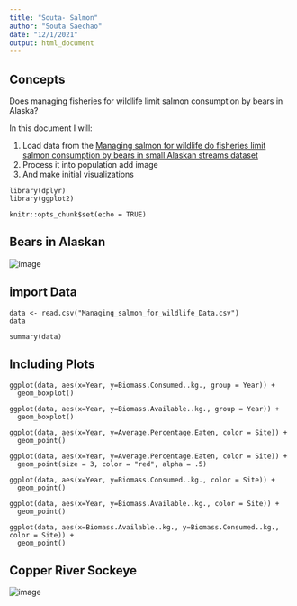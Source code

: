 ```yaml
---
title: "Souta- Salmon"
author: "Souta Saechao"
date: "12/1/2021"
output: html_document
---
```


## Concepts

Does managing fisheries for wildlife limit salmon consumption by bears in Alaska?

In this document I will:

1. Load data from the [Managing salmon for wildlife do fisheries limit salmon consumption by bears in small Alaskan streams dataset](https://figshare.com/articles/dataset/Managing_salmon_for_wildlife_do_fisheries_limit_salmon_consumption_by_bears_in_small_Alaskan_streams_/10315925)
2. Process it into population add image 
3. And make initial visualizations


```{r, cache=FALSE}
library(dplyr)
library(ggplot2)
```



```{r setup, include=FALSE}
knitr::opts_chunk$set(echo = TRUE)
```

## Bears in Alaskan
![image](https://d3i6fh83elv35t.cloudfront.net/static/2018/11/fat-bears_GettyImages-966223700-1024x683.jpg)

## import Data

```{r cache=TRUE}
data <- read.csv("Managing_salmon_for_wildlife_Data.csv")
data
```

```{r}
summary(data)
```

## Including Plots


```{r}
ggplot(data, aes(x=Year, y=Biomass.Consumed..kg., group = Year)) +
  geom_boxplot()
```


```{r}
ggplot(data, aes(x=Year, y=Biomass.Available..kg., group = Year)) +
  geom_boxplot()
```



```{r}
ggplot(data, aes(x=Year, y=Average.Percentage.Eaten, color = Site)) +
  geom_point()
```


```{r}
ggplot(data, aes(x=Year, y=Average.Percentage.Eaten, color = Site)) +
  geom_point(size = 3, color = "red", alpha = .5)
```




```{r}
ggplot(data, aes(x=Year, y=Biomass.Consumed..kg., color = Site)) +
  geom_point()
```


```{r}
ggplot(data, aes(x=Year, y=Biomass.Available..kg., color = Site)) +
  geom_point()
```

```{r}
ggplot(data, aes(x=Biomass.Available..kg., y=Biomass.Consumed..kg., color = Site)) +
  geom_point()
```

## Copper River Sockeye

![image](https://www.alaskatourjobs.com/wp-content/uploads/2017/06/Copper_River_Salmon_Facts.jpg)




